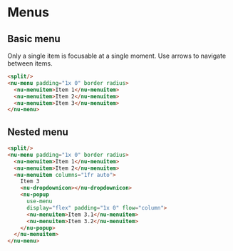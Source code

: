 # Menus

## Basic menu

Only a single item is focusable at a single moment. Use arrows to navigate between items.

```html
<split/>
<nu-menu padding="1x 0" border radius>
  <nu-menuitem>Item 1</nu-menuitem>
  <nu-menuitem>Item 2</nu-menuitem>
  <nu-menuitem>Item 3</nu-menuitem>
</nu-menu>
```

## Nested menu

```html
<split/>
<nu-menu padding="1x 0" border radius>
  <nu-menuitem>Item 1</nu-menuitem>
  <nu-menuitem>Item 2</nu-menuitem>
  <nu-menuitem columns="1fr auto">
    Item 3
    <nu-dropdownicon></nu-dropdownicon>
    <nu-popup
      use-menu
      display="flex" padding="1x 0" flow="column">
      <nu-menuitem>Item 3.1</nu-menuitem>
      <nu-menuitem>Item 3.2</nu-menuitem>
    </nu-popup>
  </nu-menuitem>
</nu-menu>
```
